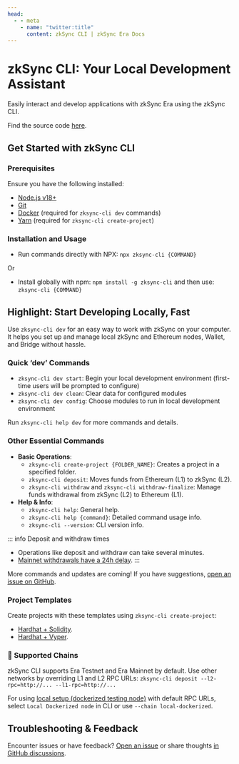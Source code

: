 ```yaml
---
head:
  - - meta
    - name: "twitter:title"
      content: zkSync CLI | zkSync Era Docs
---
```


# zkSync CLI: Your Local Development Assistant

Easily interact and develop applications with zkSync Era using the zkSync CLI.

Find the source code [here](https://github.com/matter-labs/zksync-cli).

## Get Started with zkSync CLI

### Prerequisites

Ensure you have the following installed:

- [Node.js v18+](https://nodejs.org/en)
- [Git](https://git-scm.com/downloads)
- [Docker](https://www.docker.com/get-started/) (required for `zksync-cli dev` commands)
- [Yarn](https://v3.yarnpkg.com/getting-started/install) (required for `zksync-cli create-project`)

### Installation and Usage

- Run commands directly with NPX: `npx zksync-cli {COMMAND}`

Or

- Install globally with npm: `npm install -g zksync-cli` and then use: `zksync-cli {COMMAND}`

## Highlight: Start Developing Locally, Fast

Use `zksync-cli dev` for an easy way to work with zkSync on your computer. It helps you set up and manage local zkSync and Ethereum nodes, Wallet, and Bridge without hassle.

### Quick ‘dev’ Commands

- `zksync-cli dev start`: Begin your local development environment (first-time users will be prompted to configure)
- `zksync-cli dev clean`: Clear data for configured modules
- `zksync-cli dev config`: Choose modules to run in local development environment

Run `zksync-cli help dev` for more commands and details.

### Other Essential Commands

- **Basic Operations**:
  - `zksync-cli create-project {FOLDER_NAME}`: Creates a project in a specified folder.
  - `zksync-cli deposit`: Moves funds from Ethereum (L1) to zkSync (L2).
  - `zksync-cli withdraw` and `zksync-cli withdraw-finalize`: Manage funds withdrawal from zkSync (L2) to Ethereum (L1).
- **Help & Info**:
  - `zksync-cli help`: General help.
  - `zksync-cli help {command}`: Detailed command usage info.
  - `zksync-cli --version`: CLI version info.

::: info Deposit and withdraw times

- Operations like deposit and withdraw can take several minutes.
- [Mainnet withdrawals have a 24h delay](../../reference/troubleshooting/withdrawal-delay.md).
  :::

More commands and updates are coming! If you have suggestions, [open an issue on GitHub](https://github.com/matter-labs/zksync-cli/issues/new).

### Project Templates

Create projects with these templates using `zksync-cli create-project`:

- [Hardhat + Solidity](https://github.com/matter-labs/zksync-hardhat-template).
- [Hardhat + Vyper](https://github.com/matter-labs/zksync-hardhat-vyper-template).

### 🔗 Supported Chains

zkSync CLI supports Era Testnet and Era Mainnet by default. Use other networks by overriding L1 and L2 RPC URLs: `zksync-cli deposit --l2-rpc=http://... --l1-rpc=http://...`

For using [local setup (dockerized testing node)](../testing/dockerized-testing.md) with default RPC URLs, select `Local Dockerized node` in CLI or use `--chain local-dockerized`.

## Troubleshooting & Feedback

Encounter issues or have feedback? [Open an issue](https://github.com/matter-labs/zksync-cli/issues/new) or share thoughts [in GitHub discussions](https://github.com/zkSync-Community-Hub/zkync-developers/discussions).
